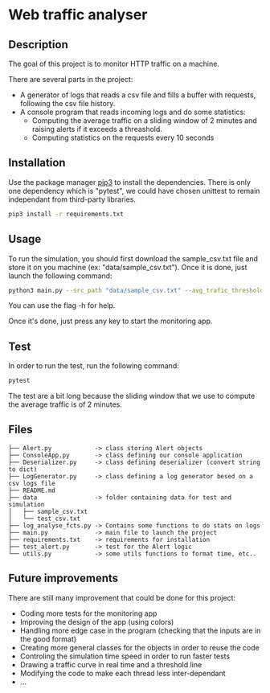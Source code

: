 # Web traffic analyser

## Description

The goal of this project is to monitor HTTP traffic on a machine.

There are several parts in the project:
- A generator of logs that reads a csv file and fills a buffer with requests, following the csv file history.
- A console program that reads incoming logs and do some statistics:
    - Computing the average traffic on a sliding window of 2 minutes and raising alerts if it exceeds a threashold.
    - Computing statistics on the requests every 10 seconds

## Installation

Use the package manager [pip3](https://pip.pypa.io/en/stable/) to install the dependencies.
There is only one dependency which is "pytest", we could have chosen unittest to remain independant from third-party libraries.

```bash
pip3 install -r requirements.txt
```

## Usage

To run the simulation, you should first download the sample_csv.txt file and store it on you machine (ex: "data/sample_csv.txt").
Once it is done, just launch the following command:
```bash
python3 main.py --src_path "data/sample_csv.txt" --avg_trafic_threshold 10 
```
You can use the flag -h for help.

Once it's done, just press any key to start the monitoring app.

## Test

In order to run the test, run the following command:
```bash
pytest 
```
The test are a bit long because the sliding window that we use to compute the average traffic is of 2 minutes.

## Files
```
├── Alert.py            -> class storing Alert objects
├── ConsoleApp.py       -> class defining our console application
├── Deserializer.py     -> class defining deserializer (convert string to dict)
├── LogGenerator.py     -> class defining a log generator besed on a csv logs file
├── README.md
├── data                -> folder containing data for test and simulation
│   ├── sample_csv.txt
│   └── test_csv.txt
├── log_analyse_fcts.py -> Contains some functions to do stats on logs
├── main.py             -> main file to launch the project
├── requirements.txt    -> requirements for installation
├── test_alert.py       -> test for the Alert logic
└── utils.py            -> some utils functions to format time, etc..
```

## Future improvements

There are still many improvement that could be done for this project:
- Coding more tests for the monitoring app
- Improving the design of the app (using colors)
- Handling more edge case in the program (checking that the inputs are in the good format)
- Creating more general classes for the objects in order to reuse the code
- Controling the simulation time speed in order to run faster tests
- Drawing a traffic curve in real time and a threshold line
- Modifying the code to make each thread less inter-dependant
- ...